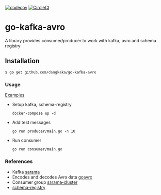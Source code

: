 [![codecov](https://codecov.io/gh/dangkaka/go-kafka-avro/branch/master/graph/badge.svg)](https://codecov.io/gh/dangkaka/go-kafka-avro) [![CircleCI](https://circleci.com/gh/dangkaka/go-kafka-avro.svg?style=svg)](https://circleci.com/gh/dangkaka/go-kafka-avro)

# go-kafka-avro

A library provides consumer/producer to work with kafka, avro and schema registry

## Installation

```
$ go get github.com/dangkaka/go-kafka-avro
```

### Usage

[Examples](./examples)


* Setup kafka, schema-registry
    ```
    docker-compose up -d
    ```
    
* Add test messages
    ```
    go run producer/main.go -n 10
    ```
    
* Run consumer
    ```
    go run consumer/main.go
    ```
    
### References

* Kafka [sarama](https://github.com/Shopify/sarama)
* Encodes and decodes Avro data [goavro](https://github.com/linkedin/goavro)
* Consumer group [sarama-cluster](https://github.com/bsm/sarama-cluster)
* [schema-registry](https://github.com/confluentinc/schema-registry)
